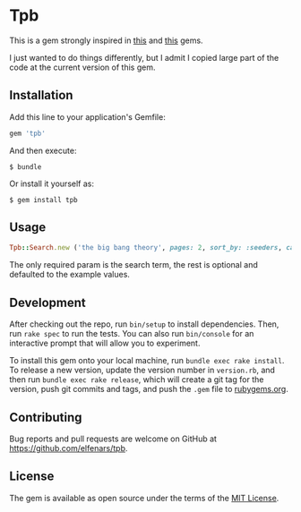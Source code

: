 # Tpb

This is a gem strongly inspired in [this](https://github.com/mhsjlw/thepiratebay) and [this](https://github.com/emnl/thepiratebay) gems.

I just wanted to do things differently, but I admit I copied large part of the code at the current version of this gem.

## Installation

Add this line to your application's Gemfile:

```ruby
gem 'tpb'
```

And then execute:

    $ bundle

Or install it yourself as:

    $ gem install tpb

## Usage

```ruby
Tpb::Search.new ('the big bang theory', pages: 2, sort_by: :seeders, category: :none)
```

The only required param is the search term, the rest is optional and defaulted to the example values.

## Development

After checking out the repo, run `bin/setup` to install dependencies. Then, run `rake spec` to run the tests. You can also run `bin/console` for an interactive prompt that will allow you to experiment.

To install this gem onto your local machine, run `bundle exec rake install`. To release a new version, update the version number in `version.rb`, and then run `bundle exec rake release`, which will create a git tag for the version, push git commits and tags, and push the `.gem` file to [rubygems.org](https://rubygems.org).

## Contributing

Bug reports and pull requests are welcome on GitHub at https://github.com/elfenars/tpb.


## License

The gem is available as open source under the terms of the [MIT License](http://opensource.org/licenses/MIT).


